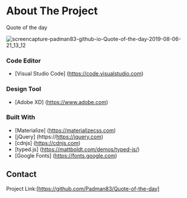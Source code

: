 # About The Project 

Quote of the day

![screencapture-padman83-github-io-Quote-of-the-day-2019-08-06-21_13_12](https://user-images.githubusercontent.com/45048950/65394273-16f21780-ddbe-11e9-926f-db0674a21f34.png)

### Code Editor

* [Visual Studio Code] (https://code.visualstudio.com)

### Design Tool

* [Adobe XD] (https://www.adobe.com)

### Built With

* [Materialize] (https://materializecss.com)
* [jQuery] (https://https://jquery.com)
* [cdnjs] (https://cdnjs.com)
* [typed.js] (https://mattboldt.com/demos/typed-js/)
* [Google Fonts] (https://fonts.google.com)

## Contact

Project Link:[https://github.com/Padman83/Quote-of-the-day]
